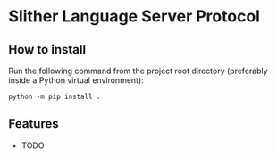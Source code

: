 # Slither Language Server Protocol

## How to install

Run the following command from the project root directory (preferably inside a Python virtual environment):

    python -m pip install .

## Features
* TODO